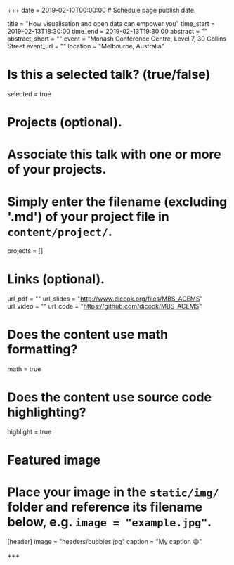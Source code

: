 +++
date = 2019-02-10T00:00:00  # Schedule page publish date.

title = "How visualisation and open data can empower you"
time_start = 2019-02-13T18:30:00
time_end = 2019-02-13T19:30:00
abstract = ""
abstract_short = ""
event = "Monash Conference Centre, Level 7, 30 Collins Street
event_url = ""
location = "Melbourne, Australia"

# Is this a selected talk? (true/false)
selected = true

# Projects (optional).
#   Associate this talk with one or more of your projects.
#   Simply enter the filename (excluding '.md') of your project file in `content/project/`.
projects = []

# Links (optional).
url_pdf = ""
url_slides = "http://www.dicook.org/files/MBS_ACEMS"
url_video = ""
url_code = "https://github.com/dicook/MBS_ACEMS"

# Does the content use math formatting?
math = true

# Does the content use source code highlighting?
highlight = true

# Featured image
# Place your image in the `static/img/` folder and reference its filename below, e.g. `image = "example.jpg"`.
[header]
image = "headers/bubbles.jpg"
caption = "My caption :smile:"

+++

